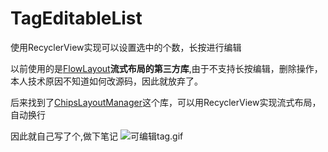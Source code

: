 # TagEditableList
使用RecyclerView实现可以设置选中的个数，长按进行编辑

以前使用的是[FlowLayout](https://github.com/hongyangAndroid/FlowLayout)**流式布局的第三方库**,由于不支持长按编辑，删除操作，本人技术原因不知道如何改源码，因此就放弃了。

后来找到了[ChipsLayoutManager](https://github.com/BelooS/ChipsLayoutManager)这个库，可以用RecyclerView实现流式布局，自动换行

因此就自己写了个,做下笔记
![可编辑tag.gif](https://upload-images.jianshu.io/upload_images/20878860-ee0cd942d383cb8a.gif?imageMogr2/auto-orient/strip)
